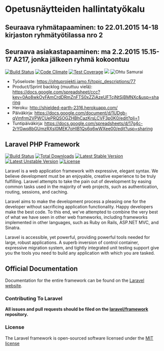 # Opetusnäytteiden hallintatyökalu
## Seuraava ryhmätapaaminen: to 22.01.2015 14-18 kirjaston ryhmätyötilassa nro 2
## Seuraava asiakastapaaminen: ma 2.2.2015 15.15-17 A217, jonka jälkeen ryhmä kokoontuu 

[![Build Status](https://travis-ci.org/OhtuSamurai/drunken-octo-hipster.svg?branch=master)](https://travis-ci.org/OhtuSamurai/drunken-octo-hipster)
[![Code Climate](https://codeclimate.com/github/OhtuSamurai/drunken-octo-hipster/badges/gpa.svg)](https://codeclimate.com/github/OhtuSamurai/drunken-octo-hipster)
[![Test Coverage](https://codeclimate.com/github/OhtuSamurai/drunken-octo-hipster/badges/coverage.svg)](https://codeclimate.com/github/OhtuSamurai/drunken-octo-hipster)
![](https://reposs.herokuapp.com/?path=OhtuSamurai/drunken-octo-hipster&style=flat&color=ff69b4)
![Ohtu Samurai](http://b.repl.ca/v1/Ohtu-Samurai-lightgrey.png)

* Työseloste: https://ohtuprojekti.jamo.fi/topic_descriptions/77
* Product/Sprint backlog (muuttuu vielä): https://docs.google.com/spreadsheet/ccc?key=0Ao8wkOyFAmCrdDRmZnFTS0xZZjAzeUFTcjNtSjBMNXc&usp=sharing
* Heroku: http://shielded-earth-2316.herokuapp.com/
* Päiväkirja: https://docs.google.com/document/d/1UDgb-qVmfrm2VPWCUePRQSOGZHBhCazKrsLCVF3p0K0/edit?pli=1
* Tuntipäiväkirja: https://docs.google.com/spreadsheets/d/17g4c-2rYGwq8bGUmzRXsI0MEK7oHIB1Qs6q6wWXee00/edit?usp=sharing

## Laravel PHP Framework

[![Build Status](https://travis-ci.org/laravel/framework.svg)](https://travis-ci.org/laravel/framework)
[![Total Downloads](https://poser.pugx.org/laravel/framework/downloads.svg)](https://packagist.org/packages/laravel/framework)
[![Latest Stable Version](https://poser.pugx.org/laravel/framework/v/stable.svg)](https://packagist.org/packages/laravel/framework)
[![Latest Unstable Version](https://poser.pugx.org/laravel/framework/v/unstable.svg)](https://packagist.org/packages/laravel/framework)
[![License](https://poser.pugx.org/laravel/framework/license.svg)](https://packagist.org/packages/laravel/framework)

Laravel is a web application framework with expressive, elegant syntax. We believe development must be an enjoyable, creative experience to be truly fulfilling. Laravel attempts to take the pain out of development by easing common tasks used in the majority of web projects, such as authentication, routing, sessions, and caching.

Laravel aims to make the development process a pleasing one for the developer without sacrificing application functionality. Happy developers make the best code. To this end, we've attempted to combine the very best of what we have seen in other web frameworks, including frameworks implemented in other languages, such as Ruby on Rails, ASP.NET MVC, and Sinatra.

Laravel is accessible, yet powerful, providing powerful tools needed for large, robust applications. A superb inversion of control container, expressive migration system, and tightly integrated unit testing support give you the tools you need to build any application with which you are tasked.

## Official Documentation

Documentation for the entire framework can be found on the [Laravel website](http://laravel.com/docs).

### Contributing To Laravel

**All issues and pull requests should be filed on the [laravel/framework](http://github.com/laravel/framework) repository.**

### License

The Laravel framework is open-sourced software licensed under the [MIT license](http://opensource.org/licenses/MIT)
